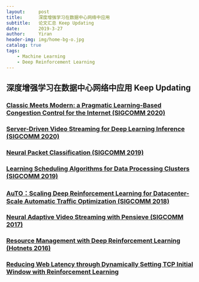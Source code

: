 ```yaml
---
layout:     post
title:      深度增强学习在数据中心网络中应用 
subtitle:   论文汇总 Keep Updating
date:       2019-3-27
author:     Yiran
header-img: img/home-bg-o.jpg
catalog: true
tags:
    - Machine Learning
    - Deep Reinforcement Learning
---
```


## 深度增强学习在数据中心网络中应用 Keep Updating

### [Classic Meets Modern: a Pragmatic Learning-Based Congestion Control for the Internet (SIGCOMM 2020)](https://dl.acm.org/doi/10.1145/3387514.3405892)

### [Server-Driven Video Streaming for Deep Learning Inference (SIGCOMM 2020)](https://people.cs.uchicago.edu/~junchenj/docs/DDS-Sigcomm20.pdf)

### [Neural Packet Classification (SIGCOMM 2019)](https://arxiv.org/pdf/1902.10319.pdf)

### [Learning Scheduling Algorithms for Data Processing Clusters (SIGCOMM 2019)](https://web.mit.edu/decima/content/sigcomm-2019.pdf)

### [AuTO：Scaling Deep Reinforcement Learning for Datacenter-Scale Automatic Traffic Optimization (SIGCOMM 2018)](https://conferences.sigcomm.org/events/apnet2018/papers/auto.pdf)

### [Neural Adaptive Video Streaming with Pensieve (SIGCOMM 2017)](https://people.csail.mit.edu/alizadeh/papers/pensieve-sigcomm17.pdf)

### [Resource Management with Deep Reinforcement Learning (Hotnets 2016)](https://people.csail.mit.edu/alizadeh/papers/deeprm-hotnets16.pdf)

### [Reducing Web Latency through Dynamically Setting TCP Initial Window with Reinforcement Learning](https://netman.aiops.org/wp-content/uploads/2018/06/SmartIW-Camera-Ready.pdf)
